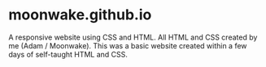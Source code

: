 # moonwake.github.io
A responsive website using CSS and HTML.
All HTML and CSS created by me (Adam / Moonwake).
This was a basic website created within a few days of self-taught HTML and CSS.
